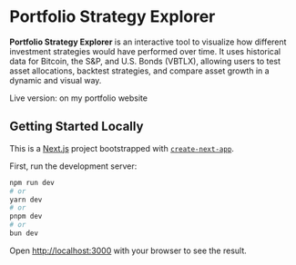 # Portfolio Strategy Explorer

**Portfolio Strategy Explorer** is an interactive tool to visualize how different investment strategies would have performed over time. It uses historical data for Bitcoin, the S&P, and U.S. Bonds (VBTLX), allowing users to test asset allocations, backtest strategies, and compare asset growth in a dynamic and visual way.

Live version: on my portfolio website

## Getting Started Locally

This is a [Next.js](https://nextjs.org) project bootstrapped with [`create-next-app`](https://nextjs.org/docs/app/api-reference/cli/create-next-app).

First, run the development server:

```bash
npm run dev
# or
yarn dev
# or
pnpm dev
# or
bun dev
```

Open [http://localhost:3000](http://localhost:3000) with your browser to see the result.


